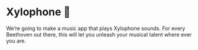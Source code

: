 
# Xylophone 🎹


We’re going to make a music app that plays Xylophone sounds. For every Beethoven out there, this will let you unleash your musical talent where ever you are. 

